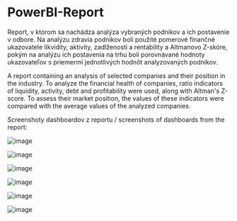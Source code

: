 # PowerBI-Report

Report, v ktorom sa nachádza analýza vybraných podnikov a ich postavenie v odbore. Na analýzu zdravia podnikov boli použité pomerové finančné ukazovatele likvidity, aktivity, zadlženosti a rentability a Altmanovo Z-skóre, pokým na analýzu ich postavenia na trhu boli porovnávané hodnoty ukazovateľov s priemermi jednotlivých hodnôt analyzovaných podnikov.

A report containing an analysis of selected companies and their position in the industry. To analyze the financial health of companies, ratio indicators of liquidity, activity, debt and profitability were used, along with Altman's Z-score. To assess their market position, the values of these indicators were compared with the average values of the analyzed companies.

<p>  

</p>

Screenshoty dashboardov z reportu / screenshots of dashboards from the report:

![image](https://github.com/user-attachments/assets/fa54fcf3-199d-4d01-b9cb-2b0967ff0ad0)

![image](https://github.com/user-attachments/assets/89e37446-056b-41cb-8d5d-289470a7c0b0)

![image](https://github.com/user-attachments/assets/90f2499e-ad36-4039-9182-a21500ffd861)

![image](https://github.com/user-attachments/assets/51651711-7d2c-4c72-a347-1703927cd7d7)

![image](https://github.com/user-attachments/assets/48280ae8-ece9-4a01-ab1d-0f738d1c2a2c)

![image](https://github.com/user-attachments/assets/3f7d68f5-1946-4546-9e18-ba25d64ae60f)
